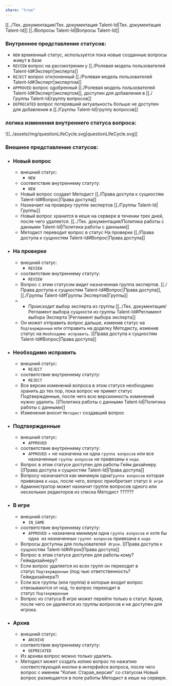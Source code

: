```yaml
---
share: "true"
---
```


[[../Тех. документация/Тех.  документация Talent-Id|Тех.  документация Talent-Id]]
[[./Вопросы Talent-Id|Вопросы Talent-Id]]


### Внутреннее представление статусов:

- `NEW` временный статус, используется пока новые созданные вопросы живут в базе
- `REVIEW` вопрос на рассмотрении у [[./Ролевая модель пользователей Talent-Id#Эксперт|эксперта]] 
- `REJECT` вопрос отклоненный  [[./Ролевая модель пользователей Talent-Id#Эксперт|экспертом]] 
- `APPROVED` вопрос одобренный  [[./Ролевая модель пользователей Talent-Id#Эксперт|экспертом]], доступен для добавления в [[./Группы Talent-Id|группу вопросов]]
- `DEPRECATED` вопрос потерявший актуальность больше не доступен для добавления в [[./Группы Talent-Id|группу вопросов]]

### логика изменения внутреннего статуса вопроса:

![[../assets/img/questionLifeCycle.svg|questionLifeCycle.svg]]

### Внешнее представление статусов:

- ### Новый вопрос 
	- внешний статус:
		- `NEW`
	- соответствие внутреннему статуту:
		- `NEW`
	- Новый вопрос создает Методист  [[./Права доступа к сущностям Talent-Id#Вопрос|Права доступа]]
	- Назначает на проверку группе экспертов [[./Группы Talent-Id|Группы]]
	- Новый вопрос хранится в кеше на сервере в течении трех дней, после чего удаляется. [[../Тех. документация/Политика работы с данными Talent-Id|Политика работы с данными]] 
	- Методист переводит вопрос в статус На проверке [[./Права доступа к сущностям Talent-Id#Вопрос|Права доступа]]

- ### На проверке
	- внешний статус:
		- `REVIEW`
	-  соответствие внутреннему статуту:
		- `REVIEW`
	- Вопрос с этим статусом видит назначенная группа экспертов. [[./Права доступа к сущностям Talent-Id#Вопрос|Права доступа]], [[./Группы Talent-Id#Группы Экспертов|Группы]]
	- - Происходит выбор эксперта из группы [[../Тех. документация/Регламент выбора сущности из группы Talent-Id#Регламент выбора Эксперта`|Регламент выбора эксперта]]
	- Он может отправить вопрос дальше, изменив статус на `Подтвержденные` или отправить на доделку Методисту,  изменив статус на `Необходимо исправить`.  [[Права доступа к сущностям Talent-Id#Вопрос|Права доступа]]

- ### Необходимо исправить
	- внешний статус:
		- `REJECT`
	- соответствие внутреннему статуту:
		- `REJECT`
	- Все версии изменений вопроса в этом статусе необходимо хранить до тех пор, пока вопрос не примет статус Подтвержденные, после чего всю версионность изменений нужно удалить. [[Политика работы с данными Talent-Id|Политика работы с данными]] 
	- Изменения вносит `Методист` создавший вопрос

- ### Подтвержденные
	- внешний статус:
		- `APPROVED`
	- соответствие внутреннему статуту:
		- `APPROVED` +  не назначена ни одна `группа вопросов` или все назначенные `группы вопросов` не привязаны к `ноде`. 
	- Вопрос в этом статусе доступен для работы Гейм дизайнеру.   [[Права доступа к сущностям Talent-Id|Права доступа]] 
	- Вопросу назначается как минимум одна`Группа вопросов` которая привязана к `ноде`, после чего, вопрос приобретает статус `В игре`
	- Администратор может назначит группе вопросов одного или нескольких редакторов из списка Методист ??????

- ### В игре
	- внешний статус:
		- `IN_GAME`
	- соответствие внутреннему статуту:
	    - `APPROVED` + назначена минимум одна `группа вопросов` и хотя бы одна  из назначенных `группп вопросов` привязана к `ноде`
	- Вопросы доступны для пользователей  `Игрок`. [[Права доступа к сущностям Talent-Id#Игрок|Права доступа]]
	- Вопрос в этом статусе доступен для работы кому? Геймдизайнеру?
	- Если вопрос удаляется из всех групп он переходит в статус `Подтвержденные` (под чью ответственность? Геймдизайнера?)
	- Если все группы (или группа) в которые входит вопрос отвязываются от нод, то вопрос переходит в статус `Подтвержденные`
	- Вопрос из статуса В игре может перейти только в статус Архив, после чего он удаляется из группы вопросов и не доступен для игрока.

- ### Архив
	- внешний статус:
		- `ARCHIVE`
	- соответствие внутреннему статуту:
		- `DEPRECATED`
	- Из архива вопрос можно только удалить.  
	- Методист может создать копию вопрос по нажатию соответствующей кнопки в интерфейсе вопроса, после чего вопрос с именем "Копия: Старая_версия" со статусом Новый вопрос размещается в поле работы Методист в кеше на сервере.